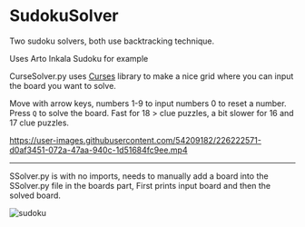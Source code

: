 # SudokuSolver
Two sudoku solvers, both use backtracking technique.

Uses Arto Inkala Sudoku for example

CurseSolver.py uses [Curses](https://docs.python.org/3/howto/curses.html) library to make a nice grid where you can input the board you want to solve.

Move with arrow keys, numbers 1-9 to input numbers 0 to reset a number. Press `Q` to solve the board. Fast for 18 > clue puzzles, a bit slower for 16 and 17 clue puzzles.

https://user-images.githubusercontent.com/54209182/226222571-d0af3451-072a-47aa-940c-1d51684fc9ee.mp4





------------------------------------------------


SSolver.py is with no imports, needs to manually add a board into the SSolver.py file in the boards part, First prints input board and then the solved board.

![sudoku](https://user-images.githubusercontent.com/54209182/226075525-f33c0454-6c25-452b-80a2-f81de7e0a942.png)
